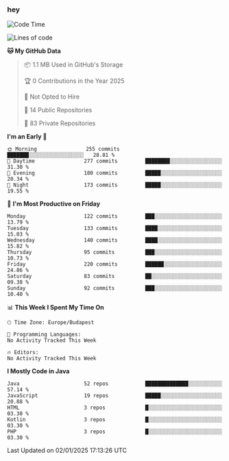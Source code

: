 ### hey

<!--START_SECTION:waka-->
![Code Time](http://img.shields.io/badge/Code%20Time-1%2C037%20hrs%2010%20mins-blue)

![Lines of code](https://img.shields.io/badge/From%20Hello%20World%20I%27ve%20Written-1.1%20million%20lines%20of%20code-blue)

**🐱 My GitHub Data** 

> 📦 1.1 MB Used in GitHub's Storage 
 > 
> 🏆 0 Contributions in the Year 2025
 > 
> 🚫 Not Opted to Hire
 > 
> 📜 14 Public Repositories 
 > 
> 🔑 83 Private Repositories 
 > 
**I'm an Early 🐤** 

```text
🌞 Morning                255 commits         ███████░░░░░░░░░░░░░░░░░░   28.81 % 
🌆 Daytime                277 commits         ████████░░░░░░░░░░░░░░░░░   31.30 % 
🌃 Evening                180 commits         █████░░░░░░░░░░░░░░░░░░░░   20.34 % 
🌙 Night                  173 commits         █████░░░░░░░░░░░░░░░░░░░░   19.55 % 
```
📅 **I'm Most Productive on Friday** 

```text
Monday                   122 commits         ███░░░░░░░░░░░░░░░░░░░░░░   13.79 % 
Tuesday                  133 commits         ████░░░░░░░░░░░░░░░░░░░░░   15.03 % 
Wednesday                140 commits         ████░░░░░░░░░░░░░░░░░░░░░   15.82 % 
Thursday                 95 commits          ███░░░░░░░░░░░░░░░░░░░░░░   10.73 % 
Friday                   220 commits         ██████░░░░░░░░░░░░░░░░░░░   24.86 % 
Saturday                 83 commits          ██░░░░░░░░░░░░░░░░░░░░░░░   09.38 % 
Sunday                   92 commits          ███░░░░░░░░░░░░░░░░░░░░░░   10.40 % 
```


📊 **This Week I Spent My Time On** 

```text
🕑︎ Time Zone: Europe/Budapest

💬 Programming Languages: 
No Activity Tracked This Week

🔥 Editors: 
No Activity Tracked This Week
```

**I Mostly Code in Java** 

```text
Java                     52 repos            ██████████████░░░░░░░░░░░   57.14 % 
JavaScript               19 repos            █████░░░░░░░░░░░░░░░░░░░░   20.88 % 
HTML                     3 repos             █░░░░░░░░░░░░░░░░░░░░░░░░   03.30 % 
Kotlin                   3 repos             █░░░░░░░░░░░░░░░░░░░░░░░░   03.30 % 
PHP                      3 repos             █░░░░░░░░░░░░░░░░░░░░░░░░   03.30 % 
```




 Last Updated on 02/01/2025 17:13:26 UTC
<!--END_SECTION:waka-->
